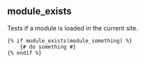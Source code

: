 ## module_exists

Tests if a module is loaded in the current site.

```
{% if module_exists(module_something) %}
    {# do something #}
{% endif %}
```
